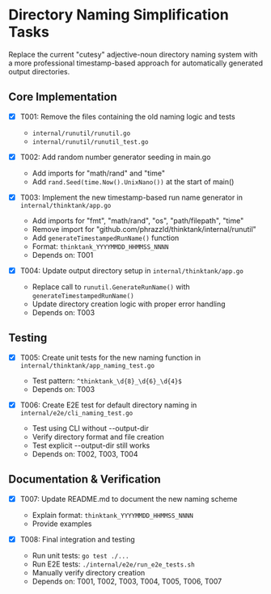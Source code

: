 # Directory Naming Simplification Tasks

Replace the current "cutesy" adjective-noun directory naming system with a more professional timestamp-based approach for automatically generated output directories.

## Core Implementation

- [x] T001: Remove the files containing the old naming logic and tests
  - `internal/runutil/runutil.go`
  - `internal/runutil/runutil_test.go`

- [x] T002: Add random number generator seeding in main.go
  - Add imports for "math/rand" and "time"
  - Add `rand.Seed(time.Now().UnixNano())` at the start of main()

- [x] T003: Implement the new timestamp-based run name generator in `internal/thinktank/app.go`
  - Add imports for "fmt", "math/rand", "os", "path/filepath", "time"
  - Remove import for "github.com/phrazzld/thinktank/internal/runutil"
  - Add `generateTimestampedRunName()` function
  - Format: `thinktank_YYYYMMDD_HHMMSS_NNNN`
  - Depends on: T001

- [x] T004: Update output directory setup in `internal/thinktank/app.go`
  - Replace call to `runutil.GenerateRunName()` with `generateTimestampedRunName()`
  - Update directory creation logic with proper error handling
  - Depends on: T003

## Testing

- [x] T005: Create unit tests for the new naming function in `internal/thinktank/app_naming_test.go`
  - Test pattern: `^thinktank_\d{8}_\d{6}_\d{4}$`
  - Depends on: T003

- [x] T006: Create E2E test for default directory naming in `internal/e2e/cli_naming_test.go`
  - Test using CLI without --output-dir
  - Verify directory format and file creation
  - Test explicit --output-dir still works
  - Depends on: T002, T003, T004

## Documentation & Verification

- [x] T007: Update README.md to document the new naming scheme
  - Explain format: `thinktank_YYYYMMDD_HHMMSS_NNNN`
  - Provide examples

- [x] T008: Final integration and testing
  - Run unit tests: `go test ./...`
  - Run E2E tests: `./internal/e2e/run_e2e_tests.sh`
  - Manually verify directory creation
  - Depends on: T001, T002, T003, T004, T005, T006, T007
